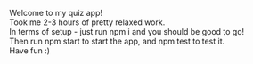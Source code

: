 Welcome to my quiz app!  
Took me 2-3 hours of pretty relaxed work.  
In terms of setup - just run npm i and you should be good to go!  
Then run npm start to start the app, and npm test to test it.  
Have fun :)